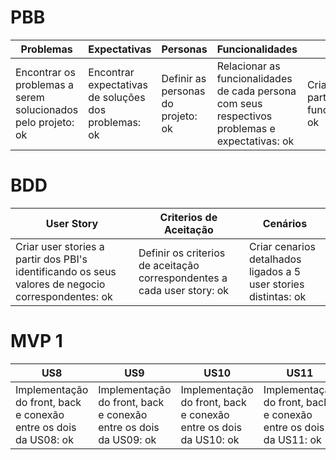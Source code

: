 # PBB
Problemas | Expectativas | Personas | Funcionalidades | PBI's 
----------| -------------| ---------| ----------------|------
Encontrar os problemas a serem solucionados pelo projeto: ok | Encontrar expectativas de soluções dos problemas: ok | Definir as personas do projeto: ok | Relacionar as funcionalidades de cada persona com seus respectivos problemas e expectativas: ok | Criar PBI's a partir das funcionalidades: ok 

# BDD 
User Story | Criterios de Aceitação | Cenários
-----------|------------------------|---------
Criar user stories a partir dos PBI's identificando os seus valores de negocio correspondentes: ok | Definir os criterios de aceitação correspondentes a cada user story: ok | Criar cenarios detalhados ligados a 5 user stories distintas: ok

# MVP 1
US8 | US9 | US10 | US11 | US12 | US13 
----| ----|------|------|------|------
Implementação do front, back e conexão entre os dois da US08: ok | Implementação do front, back e conexão entre os dois da US09: ok | Implementação do front, back e conexão entre os dois da US10: ok | Implementação do front, back e conexão entre os dois da US11: ok | Implementação do front, back e conexão entre os dois da US12: ok | Implementação do front, back e conexão entre os dois da US13: ok
